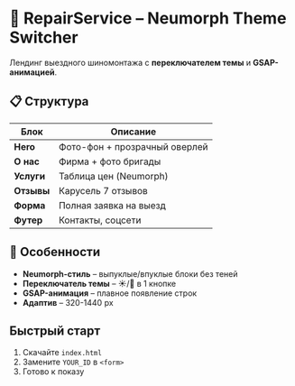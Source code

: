 # 🔧 RepairService – Neumorph Theme Switcher
Лендинг выездного шиномонтажа с **переключателем темы** и **GSAP-анимацией**.

## 📋 Структура
| Блок | Описание |
|------|----------|
| **Hero** | Фото-фон + прозрачный оверлей |
| **О нас** | Фирма + фото бригады |
| **Услуги** | Таблица цен (Neumorph) |
| **Отзывы** | Карусель 7 отзывов |
| **Форма** | Полная заявка на выезд |
| **Футер** | Контакты, соцсети |

## 🚀 Особенности
- **Neumorph-стиль** – выпуклые/впуклые блоки без теней
- **Переключатель темы** – ☀️/🌙 в 1 кнопке
- **GSAP-анимация** – плавное появление строк
- **Адаптив** – 320-1440 px

## Быстрый старт
1. Скачайте `index.html`
2. Замените `YOUR_ID` в `<form>`
3. Готово к показу
